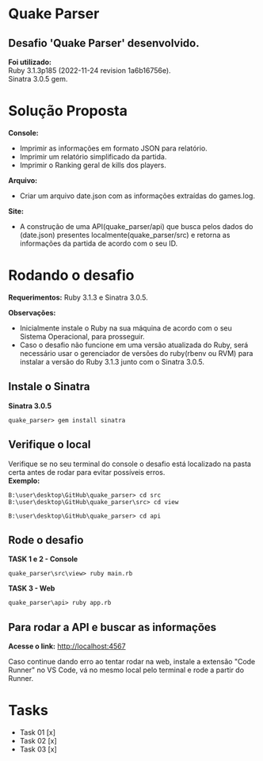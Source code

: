 # Quake Parser

Desafio 'Quake Parser' desenvolvido.<br>
---
<b>Foi utilizado:</b><br>
Ruby 3.1.3p185 (2022-11-24 revision 1a6b16756e).<br>
Sinatra 3.0.5 gem.<br>

# Solução Proposta
<b>Console:</b><br>
- Imprimir as informações em formato JSON para relatório.<br>
- Imprimir um relatório simplificado da partida.<br>
- Imprimir o Ranking geral de kills dos players.<br>

<b>Arquivo:</b><br>
- Criar um arquivo date.json com as informações extraídas do games.log.<br>

<b>Site:</b><br>
- A construção de uma API(quake_parser/api) que busca pelos dados do (date.json) presentes localmente(quake_parser/src) e retorna as informações da partida de acordo com o seu ID.<br>

# Rodando o desafio

<b>Requerimentos:</b>
Ruby 3.1.3 e Sinatra 3.0.5.<br>

<b>Observações:</b>
- Inicialmente instale o Ruby na sua máquina de acordo com o seu Sistema Operacional, para prosseguir.<br>
- Caso o desafio não funcione em uma versão atualizada do Ruby, será necessário usar o gerenciador de versões do ruby(rbenv ou RVM) para instalar a versão do Ruby 3.1.3 junto com o Sinatra 3.0.5.<br>

## Instale o Sinatra
<b>Sinatra 3.0.5</b>
```console
quake_parser> gem install sinatra
```

## Verifique o local
Verifique se no seu terminal do console o desafio está localizado na pasta certa antes de rodar para evitar possíveis erros.<br>
<b>Exemplo:</b>
```console
B:\user\desktop\GitHub\quake_parser> cd src
B:\user\desktop\GitHub\quake_parser\src> cd view
```
```console
B:\user\desktop\GitHub\quake_parser> cd api
```

## Rode o desafio
<b>TASK 1 e 2 - Console</b>
```console
quake_parser\src\view> ruby main.rb
```
<b>TASK 3 - Web</b>
```console
quake_parser\api> ruby app.rb
```

## Para rodar a API e buscar as informações
<b>Acesse o link:</b> [http://localhost:4567](http://localhost:4567/)

Caso continue dando erro ao tentar rodar na web, instale a extensão "Code Runner" no VS Code, vá no mesmo local pelo terminal e rode a partir do Runner.<br>

# Tasks
- Task 01 [x]
- Task 02 [x]
- Task 03 [x]